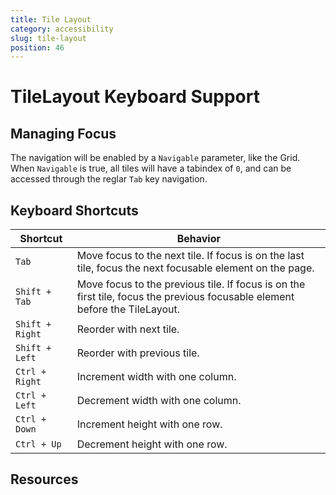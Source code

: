 ```yaml
---
title: Tile Layout
category: accessibility
slug: tile-layout
position: 46
---
```

# TileLayout Keyboard Support

## Managing Focus

The navigation will be enabled by a `Navigable` parameter, like the Grid.
When `Navigable` is true, all tiles will have a tabindex of `0`, and can be accessed through the reglar `Tab` key navigation.

## Keyboard Shortcuts

| Shortcut | Behavior |
|----------|----------|
|`Tab` | Move focus to the next tile. If focus is on the last tile, focus the next focusable element on the page. |
|`Shift + Tab` | Move focus to the previous tile. If focus is on the first tile, focus the previous focusable element before the TileLayout. |
|`Shift + Right` | Reorder with next tile. |
|`Shift + Left` | Reorder with previous tile. |
|`Ctrl + Right` | Increment width with one column. |
|`Ctrl + Left` | Decrement width with one column. |
|`Ctrl + Down` | Increment height with one row. |
|`Ctrl + Up` | Decrement height with one row. |

## Resources
